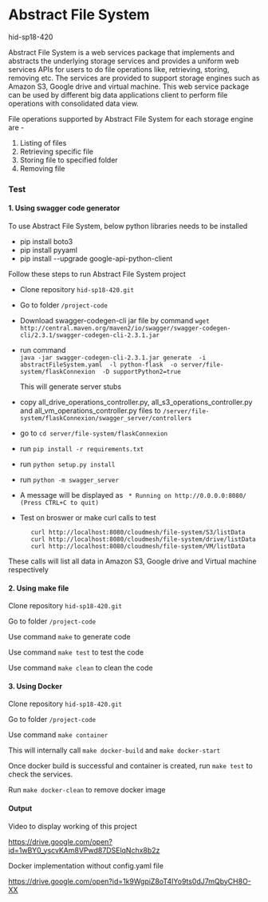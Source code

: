 # Abstract File System

hid-sp18-420


Abstract File System is a web services package that implements and abstracts the underlying storage services and provides a uniform web services APIs for users to do file operations like, retrieving, storing, removing  etc. The services are provided to support storage engines such as Amazon S3, Google drive and virtual machine. This web service package can be used by different big data applications client to perform file operations with consolidated data view. 


File operations supported by Abstract File System for each storage engine are - 
1. Listing of files 
2. Retrieving specific file
3. Storing file to specified folder
4. Removing file



### Test

#### 1. Using swagger code generator

To use Abstract File System, below python libraries needs to be installed
* pip install boto3
* pip install pyyaml
* pip install --upgrade google-api-python-client


Follow these steps to run Abstract File System project
* Clone repository ``hid-sp18-420.git``
* Go to folder ``/project-code``
* Download swagger-codegen-cli jar file by command
	``wget http://central.maven.org/maven2/io/swagger/swagger-codegen-cli/2.3.1/swagger-codegen-cli-2.3.1.jar
``
* run command 	
``java -jar swagger-codegen-cli-2.3.1.jar generate  -i abstractFileSystem.yaml  -l python-flask  -o server/file-system/flaskConnexion  -D supportPython2=true ``
	
	 This will generate server stubs
* copy all_drive_operations_controller.py, all_s3_operations_controller.py and all_vm_operations_controller.py files to ``/server/file-system/flaskConnexion/swagger_server/controllers``
* go to ``cd server/file-system/flaskConnexion``
* run ``pip install -r requirements.txt``
* run ``python setup.py install``
* run ``python -m swagger_server``
* A message will be displayed as
	`` * Running on http://0.0.0.0:8080/ (Press CTRL+C to quit)``

* Test on broswer or make curl calls to test
	 
		 curl http://localhost:8080/cloudmesh/file-system/S3/listData
		 curl http://localhost:8080/cloudmesh/file-system/drive/listData
		 curl http://localhost:8080/cloudmesh/file-system/VM/listData

These calls will list all data in Amazon S3, Google drive and Virtual machine respectively



#### 2. Using make file
Clone repository ``hid-sp18-420.git``

Go to folder ``/project-code``

Use command ``make`` to generate code 

Use command ``make test`` to test the code

Use command ``make clean`` to clean the code

#### 3. Using Docker

Clone repository ``hid-sp18-420.git``

Go to folder ``/project-code``

Use command ``make container``

This will internally call ``make docker-build`` and ``make docker-start``

Once docker build is successful and container is created, run ``make test`` to check the services.

Run ``make docker-clean`` to remove docker image


#### Output

Video to display working of this project 
	
<https://drive.google.com/open?id=1wBY0_yscvKAm8VPwd87DSElqNchx8b2z>

Docker implementation without config.yaml file 

<https://drive.google.com/open?id=1k9WgpiZ8oT4IYo9ts0dJ7mQbyCH8O-XX>





